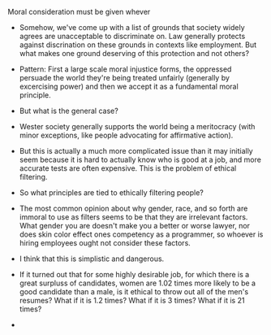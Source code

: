 
Moral consideration must be given whever

* Somehow, we've come up with a list of grounds that society widely agrees are unacceptable to discriminate on. Law generally protects against discrination on these grounds in contexts like employment. But what makes one ground deserving of this protection and not others? 
* Pattern: First a large scale moral injustice forms, the oppressed persuade the world they're being treated unfairly (generally by excercising power) and then we accept it as a fundamental moral principle.
* But what is the general case?
* Wester society generally supports the world being a meritocracy (with minor exceptions, like people advocating for affirmative action).
* But this is actually a much more complicated issue than it may initially seem because it is hard to actually know who is good at a job, and more accurate tests are often expensive. This is the problem of ethical filtering.
* So what principles are tied to ethically filtering people?

* The most common opinion about why gender, race, and so forth are immoral to use as filters seems to be that they are irrelevant factors. What gender you are doesn't make you a better or worse lawyer, nor does skin color effect ones competency as a programmer, so whoever is hiring employees ought not consider these factors.
* I think that this is simplistic and dangerous.
* If it turned out that for some highly desirable job, for which there is a great surpluss of candidates, women are 1.02 times more likely to be a good candidate than a male, is it ethical to throw out all of the men's resumes? What if it is 1.2 times? What if it is 3 times? What if it is 21 times?
* 


